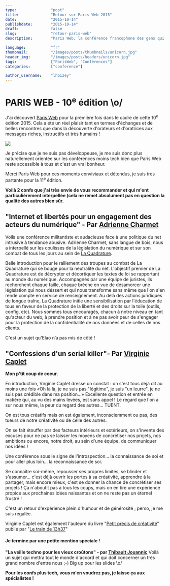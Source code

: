 ```yaml
---
type:               "post"
title:              "Retour sur Paris Web 2015"
date:               "2015-10-14"
publishdate:        "2015-10-14"
draft:              false
slug:               "retour-paris-web"
description:        "Paris Web, la conférence francophone des gens qui font le web !"

language:           "fr"
thumbnail:          "/images/posts/thumbnails/unicorn.jpg"
header_img:         "/images/posts/headers/unicorn.jpg"
tags:               ["ParisWeb", "Conférences"]
categories:         ["conference"]

author_username:    "lhoizey"
---
```



# PARIS WEB - 10<sup>e</sup> édition \o/

J'ai découvert [Paris Web](http://www.paris-web.fr/) pour la première fois dans le cadre de cette 10<sup>e</sup> édition 2015.
Cela a été un réel plaisir tant en termes d'échanges et de belles rencontres que dans la découverte d'orateurs et d'oratrices aux messages riches, instructifs et très humains !

<img src="/fr/images/posts/2015/unicorn.png" class="pull-right">

Je précise que je ne suis pas développeuse, je me suis donc plus naturellement orientée sur les conférences moins tech bien que Paris Web reste accessible à tous et c'est un vrai bonheur.

Merci Paris Web pour ces moments conviviaux et détendus, je suis très partante pour la 11<sup>e</sup> édition.


<strong>Voilà 2 confs que j'ai très envie de vous recommander et qui m'ont particulièrement interpellée (cela ne remet absolument pas en question la qualité des autres bien sûr.</strong>

## "Internet et libertés pour un engagement des acteurs du numérique" - Par [Adrienne Charmet](http://www.paris-web.fr/orateurs/adrienne-charmet.php)

Voilà une conférence militantiste et audacieuse face à une politique du net intrusive à tendance abusive.
Adrienne Charmet, sans langue de bois, nous a interpellé sur les coulisses de la législation du numérique et sur son combat de tous les jours au sein de <a href="https://www.laquadrature.net/fr">La Quadrature</a>.

Belle introduction pour le ralliement des troupes au combat de La Quadrature qui se bouge pour la neutralité du net.
L'objectif premier de La Quadrature est de décrypter et décortiquer les textes de loi se rapportant au monde du numérique. Accompagnés par une équipe de juristes, ils recherchent chaque faille, chaque brèche en vue de désamorcer une législation qui nous déssert et qui nous transforme sans même que l'on s'en rende compte en service de renseignement.
Au delà des actions juridiques de longue traîne, La Quadrature initie une sensibilisation par l'éducation de tous en faveur de la protection de la liberté et des droits sur la toile (outils, config, etc).
Nous sommes tous encouragés, chacun à notre niveau en tant qu'acteur du web, à prendre position et à ne pas avoir peur de s'engager pour la protection de la confidentialité de nos données et de celles de nos clients.

C'est un sujet qu'Elao n’a pas mis de côté !


## "Confessions d'un serial killer"- Par [Virginie Caplet](http://www.paris-web.fr/orateurs/virginie-caplet.php)
<strong>Mon p'tit coup de coeur</strong>.

En introduction, Virginie  Caplet dresse un constat : on s'est tous déjà dit au moins une fois «Oh là là, je ne suis pas "légitime", je suis "un leurre", je ne suis pas crédible dans ma position…»
Excellente question et entrée en matière qui, au vu des mains levées, est sans appel ! Le regard que l'on a sur nous même, la peur du regard des autres… TUENT.

On est tous créatifs mais on est également, inconsciemment ou pas, des tueurs de notre créativité ou de celle des autres.

On se fait étouffer par des facteurs intérieurs et extérieurs, on s'invente des excuses pour ne pas se laisser les moyens de concrétiser nos projets, nos ambitions ou encore, notre droit, au sein d'une équipe, de communiquer nos idées !

Une conférence sous le signe de l'introspection… la connaissance de soi et pour aller plus loin… la reconnaissance de soi.

Se connaître soi-même, repousser ses propres limites, se blinder et s'assumer… c'est déjà ouvrir les portes à sa créativité, apprendre à la partager, mais encore mieux, c'est se donner la chance de concrétiser ses projets !
Ça n'aboutit pas à tous les coups, mais on en tire une expérience propice aux prochaines idées naissantes et on ne reste pas un éternel frustré !

C'est un retour d'expérience plein d'humour et de générosité ; perso, je me suis régalée.

Virginie Caplet est également l'auteure du livre "[Petit précis de créativité](http://boutique.letrainde13h37.fr/products/petit-precis-de-creativite-virginie-caplet)" publié par "[Le train de 13h37](http://letrainde13h37.fr/)"

#### Je termine par une petite mention spéciale !
**"La veille techno pour les vieux croûtons" - par [Thibault Jouannic](http://www.paris-web.fr/orateurs/thibault-jouannic.php)**
Voilà un sujet qui mettra tout le monde d'accord et qui doit concerner un très grand nombre d'entre nous ;-)
Big up pour les slides \o/

**Pour les confs plus tech, vous m'en voudrez pas, je laisse ça aux spécialistes !**
